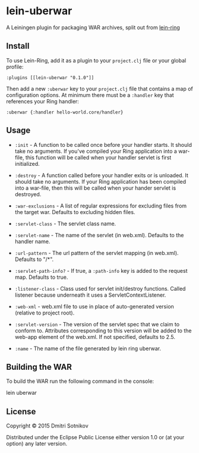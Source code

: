 # lein-uberwar

A Leiningen plugin for packaging WAR archives, split out from [lein-ring](https://github.com/weavejester/lein-ring)

## Install

To use Lein-Ring, add it as a plugin to your `project.clj` file or
your global profile:

    :plugins [[lein-uberwar "0.1.0"]]

Then add a new `:uberwar` key to your `project.clj` file that contains a
map of configuration options. At minimum there must be a `:handler`
key that references your Ring handler:

    :uberwar {:handler hello-world.core/handler}

## Usage


* `:init` -
  A function to be called once before your handler starts. It should
  take no arguments. If you've compiled your Ring application into a
  war-file, this function will be called when your handler servlet is
  first initialized.

* `:destroy` -
  A function called before your handler exits or is unloaded. It
  should take no arguments. If your Ring application has been compiled
  into a war-file, then this will be called when your hander servlet
  is destroyed.

* `:war-exclusions` -
  A list of regular expressions for excluding files from the target
  war. Defaults to excluding hidden files.

* `:servlet-class` -
  The servlet class name.

* `:servlet-name` -
  The name of the servlet (in web.xml). Defaults to the handler name.

* `:url-pattern` -
  The url pattern of the servlet mapping (in web.xml). Defaults to "/*".

* `:servlet-path-info?` -
  If true, a `:path-info` key is added to the request map. Defaults to true.

* `:listener-class` -
  Class used for servlet init/destroy functions. Called listener
  because underneath it uses a ServletContextListener.

* `:web-xml` -
  web.xml file to use in place of auto-generated version (relative to project root).

* `:servlet-version` -
  The version of the servlet spec that we claim to conform
  to. Attributes corresponding to this version will be added to the
  web-app element of the web.xml. If not specified, defaults to 2.5.

* `:name` -
  The name of the file generated by lein ring uberwar.

## Building the WAR

To build the WAR run the following command in the console:

   lein uberwar

## License

Copyright © 2015 Dmitri Sotnikov

Distributed under the Eclipse Public License either version 1.0 or (at
your option) any later version.
